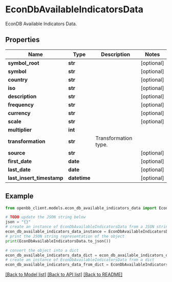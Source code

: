 # EconDbAvailableIndicatorsData

EconDB Available Indicators Data.

## Properties

Name | Type | Description | Notes
------------ | ------------- | ------------- | -------------
**symbol_root** | **str** |  | [optional] 
**symbol** | **str** |  | [optional] 
**country** | **str** |  | [optional] 
**iso** | **str** |  | [optional] 
**description** | **str** |  | [optional] 
**frequency** | **str** |  | [optional] 
**currency** | **str** |  | [optional] 
**scale** | **str** |  | [optional] 
**multiplier** | **int** |  | 
**transformation** | **str** | Transformation type. | 
**source** | **str** |  | [optional] 
**first_date** | **date** |  | [optional] 
**last_date** | **date** |  | [optional] 
**last_insert_timestamp** | **datetime** |  | [optional] 

## Example

```python
from openbb_client.models.econ_db_available_indicators_data import EconDbAvailableIndicatorsData

# TODO update the JSON string below
json = "{}"
# create an instance of EconDbAvailableIndicatorsData from a JSON string
econ_db_available_indicators_data_instance = EconDbAvailableIndicatorsData.from_json(json)
# print the JSON string representation of the object
print(EconDbAvailableIndicatorsData.to_json())

# convert the object into a dict
econ_db_available_indicators_data_dict = econ_db_available_indicators_data_instance.to_dict()
# create an instance of EconDbAvailableIndicatorsData from a dict
econ_db_available_indicators_data_from_dict = EconDbAvailableIndicatorsData.from_dict(econ_db_available_indicators_data_dict)
```
[[Back to Model list]](../README.md#documentation-for-models) [[Back to API list]](../README.md#documentation-for-api-endpoints) [[Back to README]](../README.md)



